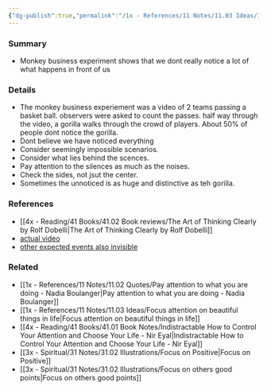 ```yaml
---
{"dg-publish":true,"permalink":"/1x - References/11 Notes/11.03 Ideas/Illusion of attention/","title":"Illusion of attention","noteIcon":""}
---
```



### Summary
- Monkey business experiment shows that we dont really notice a lot of what happens in front of us

### Details
- The monkey business experiement was a video of 2 teams passing a basket ball. observers were asked to count the passes. half way through the video, a gorilla walks through the crowd of players. About 50% of people dont notice the gorilla.
- Dont believe we have noticed everything
- Consider seemingly impossible scenarios.
- Consider what lies behind the scences.
- Pay attention to the silences as much as the noises. 
- Check the sides, not jsut the center. 
- Sometimes the unnoticed is as huge and distinctive as teh gorilla.

### References
- [[4x - Reading/41 Books/41.02 Book reviews/The Art of Thinking Clearly by Rolf Dobelli\|The Art of Thinking Clearly by Rolf Dobelli]]
- [actual video](https://www.youtube.com/watch?v=IGQmdoK_ZfY)
- [other expected events also invisible](https://news.illinois.edu/view/6367/205580)

### Related
- [[1x - References/11 Notes/11.02 Quotes/Pay attention to what you are doing - Nadia Boulanger\|Pay attention to what you are doing - Nadia Boulanger]]
- [[1x - References/11 Notes/11.03 Ideas/Focus attention on beautiful things in life\|Focus attention on beautiful things in life]]
- [[4x - Reading/41 Books/41.01 Book Notes/Indistractable How to Control Your Attention and Choose Your Life - Nir Eyal\|Indistractable How to Control Your Attention and Choose Your Life - Nir Eyal]]
- [[3x - Spiritual/31 Notes/31.02 Illustrations/Focus on Positive\|Focus on Positive]]
- [[3x - Spiritual/31 Notes/31.02 Illustrations/Focus on others good points\|Focus on others good points]]